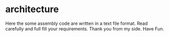 # architecture
Here the some assembly code are written in a text file format. Read carefully and full fill your requirements. Thank you from my side. Have Fun. 
